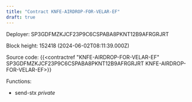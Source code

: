 ```yaml
---
title: "Contract KNFE-AIRDROP-FOR-VELAR-EF"
draft: true
---
```

Deployer: SP3GDFMZKJCF23P9C6CSPABA8PKNT12B9AFRGRJRT


 



Block height: 152418 (2024-06-02T08:11:39.000Z)

Source code: {{<contractref "KNFE-AIRDROP-FOR-VELAR-EF" SP3GDFMZKJCF23P9C6CSPABA8PKNT12B9AFRGRJRT KNFE-AIRDROP-FOR-VELAR-EF>}}

Functions:

* send-stx _private_
